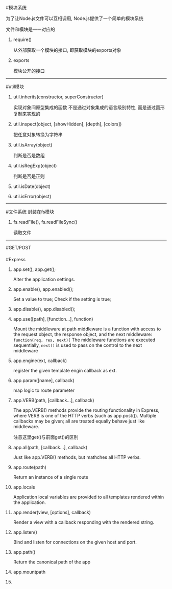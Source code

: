 #模块系统

为了让Node.js文件可以互相调用, Node.js提供了一个简单的模块系统  

文件和模块是一一对应的  

1. require()

    从外部获取一个模块的接口, 即获取模块的exports对象

1. exports

    模块公开的接口

----

#util模块

1. util.inherits(constructor, superConstructor)

    实现对象间原型集成的函数
    不是通过对象集成的语言级别特性, 而是通过圆形复制来实现的

1. util.inspect(object, [showHidden], [depth], [colors])

    把任意对象转换为字符串

1. util.isArray(object)

    判断是否是数组

1. util.isRegExp(object)

    判断是否是正则

1. util.isDate(object)
1. util.isError(object)

----

#文件系统
封装在fs模块

1. fs.readFile(), fs.readFileSync()

    读取文件

----

#GET/POST



####

#Express
1. app.set(), app.get();

    Alter the application settings.

1. app.enable(), app.enabled();

    Set a value to true; Check if the setting is true;

1. app.disable(), app.disabled();
1. app.use([path], [function...], function)

    Mount the middleware at path
    middleware is a function with access to the request object, the response object, and the next middleware: `function(req, res, next){`
    The middleware functions are executed sequentially, `next()` is used to pass on the control to the next middleware

1. app.engine(ext, callback)

    register the given template engin callback as ext.

1. app.param([name], callback)

    map logic to route parameter

1. app.VERB(path, [callback...], callback)

    The app.VERB() methods provide the routing functionality in Express, where VERB is one of the HTTP verbs (such as app.post()).
    Multiple callbacks may be given; all are treated equally
    behave just like middleware.

    注意这里get()与前面get()的区别

1. app.all(path, [callback...], callback)

    Just like app.VERB() methods, but mathches all HTTP verbs.

1. app.route(path)

    Return an instance of a single route

1. app.locals

    Application local variables are provided to all templates rendered within the application.

1. app.render(view, [options], callback)

    Render a view with a callback responding with the rendered string.

1. app.listen()

    Bind and listen for connections on the given host and port.

1. app.path()

    Return the canonical path of the app

1. app.mountpath
1. 
    
